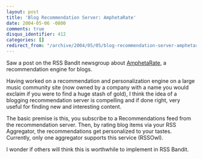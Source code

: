 ```yaml
---
layout: post
title: 'Blog Recommendation Server: AmphetaRate'
date: 2004-05-06 -0800
comments: true
disqus_identifier: 412
categories: []
redirect_from: "/archive/2004/05/05/blog-recommendation-server-amphetarate.aspx/"
---
```


Saw a post on the RSS Bandit newsgroup about
[AmphetaRate](http://amphetarate.sourceforge.net/), a recommendation
engine for blogs.

Having worked on a recommendation and personalization engine on a large
music community site (now owned by a company with a name you would
exclaim if you were to find a huge stash of gold), I think the idea of a
blogging recommendation server is compelling and if done right, very
useful for finding new and interesting content.

The basic premise is this, you subscribe to a Recommendations feed from
the recommendation server. Then, by rating blog items via your RSS
Aggregator, the recommendations get personalized to your tastes.
Currently, only one aggregator supports this service (RSSOwl).

I wonder if others will think this is worthwhile to implement in RSS
Bandit.

